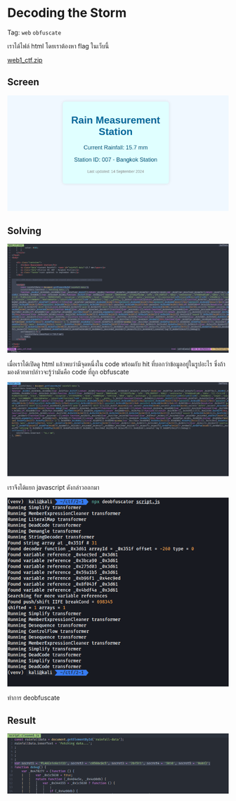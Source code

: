 # Decoding the Storm

Tag: `web` `obfuscate`

เราได้ไฟล์ html โดยเราต้องหา flag ในเว็บนี้

[web1_ctf.zip](./files/web1_ctf.zip)

## Screen

![2-1-1.png](./images/2-1-1.png)

## Solving

![2-1-2.png](./images/2-1-2.png)

เมื่อเราได้เปิดดู html แล้วพบว่ามีจุดหนึ่งใน code พร้อมกับ hit ที่บอกว่าข้อมูลอยู่ในรูปอะไร ซึ่งถ้ามองด้วยตาปล่าวจะรู้ว่ามันคือ code ที่ถูก obfuscate

![2-1-3.png](./images/2-1-3.png)

เราจึงได้แยก javascript ดังกล่าวออกมา

![2-1-4.png](./images/2-1-4.png)

ทำการ deobfuscate

## Result

![2-1-5.png](./images/2-1-5.png)
